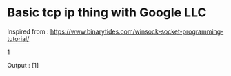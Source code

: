 # Basic tcp ip thing with Google LLC #

Inspired from : https://www.binarytides.com/winsock-socket-programming-tutorial/

[1](https://i.imgur.com/gqXVJP5.png)

Output : [1]
